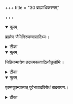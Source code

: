 +++
title = "30 ब्राह्माधिकरणम्"

+++


<details open><summary>मूलम्</summary>

ब्राह्मेण जैमिनिरुपन्यासादिभ्यः।
</details>



<details><summary>टीका</summary>

मुक्तोऽपहतपाप्मत्व मुखैर्ब्रह्मगुणैर्युतः । आविर्भवत्युपन्यासात् इति जैमिनिराह हि ॥ [528]
</details>



<details open><summary>मूलम्</summary>

चितितन्मात्रेण तदात्मकत्वादित्यौडुलोमिः।
</details>



<details><summary>टीका</summary>

ज्ञानतन्मात्ररूपेण मुक्त आविर्भवेदिह । तन्मात्रस्यैव ताद्रूप्यात् औ़डुलोमिरिहेच्छति ॥ [529]
</details>



<details open><summary>मूलम्</summary>

एवमप्युपन्यासात् पूर्वभावादविरोधं बादरायणः।
</details>



<details><summary>टीका</summary>

स्वप्रकाशस्य पूर्वोक्तगुणानामपि कीर्तनात् । भावाद्विरोधो ह्यनयोः नेत्येवं बादरायणः ॥ [530]
</details>

